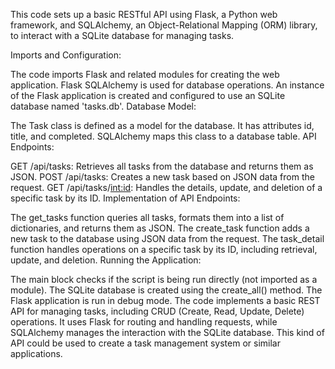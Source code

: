 This code sets up a basic RESTful API using Flask, a Python web framework, and SQLAlchemy, an Object-Relational Mapping (ORM) library, to interact with a SQLite database for managing tasks.

Imports and Configuration:

The code imports Flask and related modules for creating the web application.
Flask SQLAlchemy is used for database operations.
An instance of the Flask application is created and configured to use an SQLite database named 'tasks.db'.
Database Model:

The Task class is defined as a model for the database.
It has attributes id, title, and completed.
SQLAlchemy maps this class to a database table.
API Endpoints:

GET /api/tasks: Retrieves all tasks from the database and returns them as JSON.
POST /api/tasks: Creates a new task based on JSON data from the request.
GET /api/tasks/<int:id>: Handles the details, update, and deletion of a specific task by its ID.
Implementation of API Endpoints:

The get_tasks function queries all tasks, formats them into a list of dictionaries, and returns them as JSON.
The create_task function adds a new task to the database using JSON data from the request.
The task_detail function handles operations on a specific task by its ID, including retrieval, update, and deletion.
Running the Application:

The main block checks if the script is being run directly (not imported as a module).
The SQLite database is created using the create_all() method.
The Flask application is run in debug mode.
The code implements a basic REST API for managing tasks, including CRUD (Create, Read, Update, Delete) operations. It uses Flask for routing and handling requests, while SQLAlchemy manages the interaction with the SQLite database. This kind of API could be used to create a task management system or similar applications.

